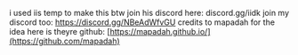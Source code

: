 i used iis temp to make this btw join his discord here: discord.gg/iidk join my discord too: https://discord.gg/NBeAdWfvGU
credits to mapadah for the idea here is theyre github: [https://mapadah.github.io/](https://github.com/mapadah)
